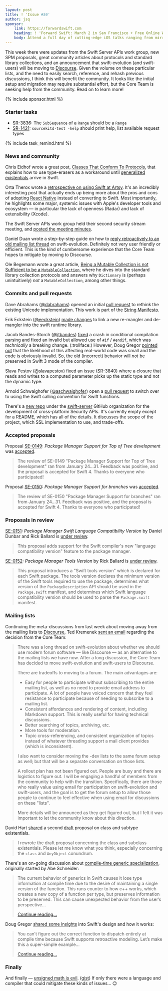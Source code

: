 ```yaml
---
layout: post
title: ! 'Issue #56'
author: jsq
sponsor:
    link: https://forwardswift.com
    heading: ! 'Forward Swift: March 2 in San Francisco + Free Online Workshop Access'
    body: Attend a full day of cutting-edge iOS talks ranging from mirroring and introspection to watchOS. Your ticket includes free networking events with speakers/other devs, and 1 free month of online workshop access post event. Add an exclusive in-person workshops by Paul Hudson on beginning or advanced Swift, macOS, and server-side Swift while they last. Use code **forward-swift-2017**.
---
```


This week there were updates from the Swift Server APIs work group, new SPM proposals, great community articles about protocols and standard library collections, and an announcement that swift-evolution (and swift-users) will be moving to [Discourse](http://www.discourse.org). Given the volume on these particular lists, and the need to easily search, reference, and rehash previous discussions, I think this will benefit the community. It looks like the initial setup and migration may require substantial effort, but the Core Team is seeking help from the community. Read on to learn more!

<!--excerpt-->

{% include sponsor.html %}

### Starter tasks

- [SR-3836](https://bugs.swift.org/browse/SR-3836): The `SubSequence` of a `Range` should be a `Range`
- [SR-1421](https://bugs.swift.org/browse/SR-1421): `sourcekitd-test -help` should print help, list available request types

{% include task_remind.html %}

### News and community

Chris Eidhof wrote a great post, [Classes That Conform To Protocols](http://chris.eidhof.nl/post/classes-and-protocols/), that explains how to use type-erasers as a workaround until [generalized existentials](https://github.com/apple/swift/blob/master/docs/GenericsManifesto.md#generalized-existentials) arrive in Swift.

Orta Therox wrote a [retrospective on using Swift at Artsy](http://artsy.github.io/blog/2017/02/05/Retrospective-Swift-at-Artsy/). It's an incredibly interesting post that actually ends up being more about the pros and cons of adopting [React Native](https://facebook.github.io/react-native/) instead of converting to Swift. Most importantly, he highlights some major, systemic issues with Apple's developer tools and ecosystem &mdash; in particular the lack of openness (Radar) and lack of extensibility (Xcode).

The Swift Server APIs work group held their second security stream meeting, and [posted the meeting minutes](https://github.com/swift-server/work-group/pull/72).

Daniel Duan wrote a step-by-step guide on how to [reply retroactively to an old mailing list thread](http://dduan.net/2017/02/07/replying-to-old-mailing-list-threads/) on swift-evolution. Definitely not very user friendly or efficient. This is the kind of cumbersome experience that the Core Team hopes to mitigate by moving to Discourse.

Ole Begemann wrote a great article, [Being a Mutable Collection is not Sufficient to be a `MutableCollection`](https://oleb.net/blog/2017/02/why-is-dictionary-not-a-mutablecollection/), where he dives into the standard library collection protocols and answers why `Dictionary` is (perhaps unintuitively) *not* a `MutableCollection`, among other things.

### Commits and pull requests

Dave Abrahams ([@dabrahams](https://github.com/dabrahams)) opened an initial [pull request](https://github.com/apple/swift/pull/6752) to rethink the existing Unicode implementation. This work is part of the [String Manifesto](https://github.com/apple/swift/blob/master/docs/StringManifesto.md).

Erik Eckstein ([@eeckstein](https://github.com/eeckstein)) [made changes](https://github.com/apple/swift/pull/7274) to link a new re-mangler and de-mangler into the swift runtime library.

Jacob Bandes-Storch ([@jtbandes](https://github.com/jtbandes)) [fixed](https://github.com/apple/swift/pull/7331) a crash in conditional compilation parsing and fixed an invalid but allowed use of `#if` / `#endif`, which was *technically* a breaking change. (:trollface:) However, Doug Gregor [pointed out](https://github.com/apple/swift/pull/7331#issuecomment-278551656) that the likelihood of this affecting real-world code was small and the code is obviously invalid. So, the old (incorrect) behavior will *not* be preserved in Swift 3 mode of the compiler.

Slava Pestov ([@slavapestov](https://github.com/slavapestov)) [fixed](https://github.com/apple/swift/pull/7296) an issue ([SR-3840](https://bugs.swift.org/browse/SR-3840)) where a closure that reads and writes to a computed parameter picks up the static type and not the dynamic type.

Arnold Schwaighofer ([@aschwaighofer](https://github.com/aschwaighofer)) open a [pull request](https://github.com/apple/swift/pull/7237) to switch over to using the Swift calling convention for Swift functions.

There's a [new repo](https://github.com/swift-server/security) under the [swift-server](https://github.com/swift-server) GitHub organization for the development of cross-platform Security APIs. It's currently empty except for a README, which has all of the details. It discusses the scope of the project, which SSL implementation to use, and trade-offs.

### Accepted proposals

Proposal [SE-0149](https://github.com/apple/swift-evolution/blob/master/proposals/0149-package-manager-top-of-tree.md): *Package Manager Support for Top of Tree development* was [accepted](https://lists.swift.org/pipermail/swift-evolution-announce/2017-February/000314.html).

> The review of SE-0149 "Package Manager Support for Top of Tree development" ran from January 24...31. Feedback was positive, and the proposal is accepted for Swift 4. Thanks to everyone who participated!

Proposal [SE-0150](https://github.com/apple/swift-evolution/blob/master/proposals/0150-package-manager-branch-support.md): *Package Manager Support for branches* was [accepted](https://lists.swift.org/pipermail/swift-evolution-announce/2017-February/000315.html).

> The review of SE-0150 "Package Manager Support for branches" ran from January 24...31. Feedback was positive, and the proposal is accepted for Swift 4. Thanks to everyone who participated!

### Proposals in review

[SE-0151](https://github.com/apple/swift-evolution/blob/master/proposals/0151-package-manager-swift-language-compatibility-version.md): *Package Manager Swift Language Compatibility Version* by Daniel Dunbar and Rick Ballard is [under review](https://lists.swift.org/pipermail/swift-evolution-announce/2017-February/000316.html).

> This proposal adds support for the Swift compiler's new "language compatibility version" feature to the package manager.

[SE-0152](https://github.com/apple/swift-evolution/blob/master/proposals/0152-package-manager-tools-version.md): *Package Manager Tools Version* by Rick Ballard is [under review](https://lists.swift.org/pipermail/swift-evolution-announce/2017-February/000317.html).

> This proposal introduces a "Swift tools version" which is declared for each Swift package. The tools version declares the minimum version of the Swift tools required to use the package, determines what version of the `PackageDescription` API should be used in the `Package.swift` manifest, and determines which Swift language compatibility version should be used to parse the `Package.swift` manifest.

### Mailing lists

Continuing the meta-discussions from last week about moving away from the mailing lists to [Discourse](http://www.discourse.org), Ted Kremenek [sent an email](https://lists.swift.org/pipermail/swift-evolution/Week-of-Mon-20170206/031657.html) regarding the decision from the Core Team:

> There was a long thread on swift-evolution about whether we should use modern forum software &mdash; like Discourse &mdash; as an alternative to the mailing lists we have now. After a long discussion, the Core Team has decided to move swift-evolution and swift-users to Discourse.
>
> There are tradeoffs to moving to a forum.  The main advantages are:
>
> - Easy for people to participate without subscribing to the entire mailing list, as well as no need to provide email address to participate.  A lot of people have voiced concern that they feel resistance to participate because of needing to subscribe to a mailing list.
> - Consistent affordances and rendering of content, including Markdown support.  This is really useful for having technical discussions.
> - Better searching of topics, archiving, etc.
> - More tools for moderation.
> - Topic cross-referencing, and consistent organization of topics instead of whatever threading support a mail client provides (which is inconsistent).
>
> I also want to consider moving the -dev lists to the same forum setup as well; but that will be a separate conversation on those lists.
>
> A rollout plan has not been figured out.  People are busy and there are logistics to figure out.  I will be engaging a handful of members from the community to help with the transition.  Specifically, there are those who really value using email for participation on swift-evolution and swift-users, and the goal is to get the forum setup to allow those people to continue to feel effective when using email for discussions on these "lists".
>
> More details will be announced as they get figured out, but I felt it was important to let the community know about this direction.

David Hart [shared](https://lists.swift.org/pipermail/swift-evolution/Week-of-Mon-20170206/031514.html) a second [draft](https://github.com/hartbit/swift-evolution/blob/e6411d8a9e7924bbd8a48fc292bf08d58a8d1199/proposals/XXXX-subclass-existentials.md) proposal on class and subtype existentials.

> I rewrote the draft proposal concerning the class and subclass existentials. Please let me know what you think, especially concerning the `class` and `AnyObject` conundrum.

There's an on-going discussion about [compile-time generic specialization](https://lists.swift.org/pipermail/swift-evolution/Week-of-Mon-20170130/031466.html), originally started by Abe Schneider:

> The current behavior of generics in Swift causes it lose type information at compile time due to the desire of maintaining a single version of the function. This runs counter to how c++ works, which creates a new copy of a function per type, but preserves information to be preserved. This can cause unexpected behavior from the user’s perspective...
>
> [Continue reading...](https://lists.swift.org/pipermail/swift-evolution/Week-of-Mon-20170130/031466.html)

Doug Gregor [shared some insights](https://lists.swift.org/pipermail/swift-evolution/Week-of-Mon-20170206/031500.html) into Swift's design and how it works:

> You can’t figure out the correct function to dispatch entirely at compile time because Swift supports retroactive modeling. Let’s make this a super-simple example...
>
> [Continue reading...](https://lists.swift.org/pipermail/swift-evolution/Week-of-Mon-20170206/031500.html)

### Finally

And finally &mdash; [unsigned math is evil](https://twitter.com/steipete/status/829044564220604417). ([gist](https://gist.github.com/steipete/06d101d41c93763f7d5e394dea3c56fe)) If only there were a language and compiler that could mitigate these kinds of issues... 😉
